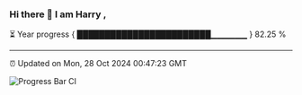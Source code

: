 ### Hi there 👋 I am Harry , 

⏳ Year progress { ████████████████████████▁▁▁▁▁▁ } 82.25 %

---

⏰ Updated on Mon, 28 Oct 2024 00:47:23 GMT

![Progress Bar CI](https://github.com/duykhang68/duykhang68/workflows/Progress%20Bar%20CI/badge.svg)
